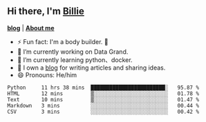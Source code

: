 

## Hi there, I'm [Billie](https://billie52707.cn) 
<strong><a href="https://www.cnblogs.com/billie52707">blog</a></strong> |
  <strong><a href="https://billie52707.cn/about/">About me</a></strong>  

- ⚡  Fun fact: I'm a body builder. 🏃
- 🔭  I’m currently working on Data Grand.
- 🌱  I’m currently learning python、docker.
- 📑  I own a [blog](https://billie52707.cn) for writing articles and sharing ideas.
- 😄  Pronouns: He/him







<!--START_SECTION:waka-->
```text
Python     11 hrs 38 mins  ████████████████████████░   95.87 % 
HTML       12 mins         ▒░░░░░░░░░░░░░░░░░░░░░░░░   01.78 % 
Text       10 mins         ▒░░░░░░░░░░░░░░░░░░░░░░░░   01.47 % 
Markdown   3 mins          ░░░░░░░░░░░░░░░░░░░░░░░░░   00.44 % 
CSV        3 mins          ░░░░░░░░░░░░░░░░░░░░░░░░░   00.42 % 
```
<!--END_SECTION:waka-->
